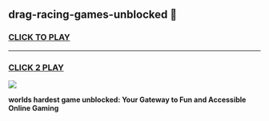 
## drag-racing-games-unblocked 👋
<h3>
<a href="https://premium.freeplayer.one?title=drag-racing-games-unblocked&ref=14F">CLICK TO PLAY</a></h3>
<hr>

<h3>
<a href="https://premium.freeplayer.one?title=drag-racing-games-unblocked&ref=14F">CLICK 2 PLAY</a>
  
</h3>

<a href="https://premium.freeplayer.one?title=drag-racing-games-unblocked&ref=12F/"><img src="https://clearcache.store/games.png"></a>


**worlds hardest game unblocked: Your Gateway to Fun and Accessible Online Gaming**
